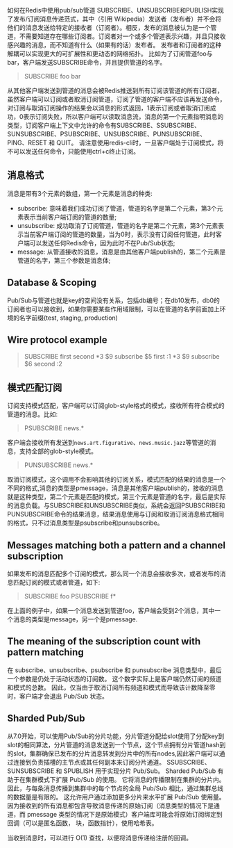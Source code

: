 如何在Redis中使用pub/sub管道
SUBSCRIBE、UNSUBSCRIBE和PUBLISH实现了发布/订阅消息传递范式，其中（引用 Wikipedia）发送者（发布者）并不会将他们的消息发送给特定的接收者（订阅者）。相反，发布的消息被认为是一个管道，不需要知道存在哪些订阅者。订阅者对一个或多个管道表示兴趣，并且只接收感兴趣的消息，而不知道有什么（如果有的话）发布者。 发布者和订阅者的这种解耦可以实现更大的可扩展性和更动态的网络拓扑。
比如为了订阅管道foo与bar，客户端发送SUBSCRIBE命令，并且提供管道的名字。
> SUBSCRIBE foo bar

从其他客户端发送到管道的消息会被Redis推送到所有订阅该管道的所有订阅者，虽然客户端可以订阅或者取消订阅管道，订阅了管道的客户端不应该再发送命令，对订阅与取消订阅操作的结果会以消息的形式返回，1表示订阅或者取消订阅成功，0表示订阅失败，所以客户端可以读取消息流，消息的第一个元素指明消息的类型，订阅客户端上下文中允许的命令有SUBSCRIBE、SSUBSCRIBE、SUNSUBSCRIBE、PSUBSCRIBE、UNSUBSCRIBE、PUNSUBSCRIBE、PING、RESET 和 QUIT。
请注意使用redis-cli时，一旦客户端处于订阅模式，将不可以发送任何命令，只能使用ctrl+c终止订阅。
## 消息格式
消息是带有3个元素的数组，第一个元素是消息的种类:
- subscribe: 意味着我们成功订阅了管道，管道的名字是第二个元素，第3个元素表示当前客户端订阅的管道的数量;
- unsubscribe: 成功取消了订阅管道，管道的名字是第二个元素，第3个元素表示当前客户端订阅的管道的数量，当为0时，表示没有订阅任何管道，此时客户端可以发送任何Redis命令，因为此时不在Pub/Sub状态;
- message: 从管道接收的消息，消息是由其他客户端publish的，第二个元素是管道的名字，第三个参数是消息体;
## Database & Scoping
Pub/Sub与管道也就是key的空间没有关系，包括db编号；在db10发布，db0的订阅者也可以接收到，如果你需要某些作用域限制，可以在管道的名字前面加上环境的名字前缀(test, staging, production)
## Wire protocol example
>SUBSCRIBE first second
*3
$9
subscribe
$5
first
:1
*3
$9
subscribe
$6
second
:2

## 模式匹配订阅
订阅支持模式匹配，客户端可以订阅glob-style格式的模式，接收所有符合模式的管道的消息。比如:
>PSUBSCRIBE news.*

客户端会接收所有发送到`news.art.figurative`、`news.music.jazz`等管道的消息，支持全部的glob-style模式。
>PUNSUBSCRIBE news.*

取消订阅模式，这个调用不会影响其他的订阅关系，模式匹配的结果的消息是一个不同的格式,消息的类型是pmessage，消息是其他客户端publish的，接收的消息就是这种类型，第二个元素是匹配的模式，第三个元素是管道的名字，最后是实际的消息负载。与SUBSCRIBE和UNSUBSCRIBE类似，系统会返回PSUBSCRIBE和 PUNSUBSCRIBE命令的结果消息，结果消息使用与订阅和取消订阅消息格式相同的格式，只不过消息类型是psubscribe和punsubscribe。
## Messages matching both a pattern and a channel subscription
如果发布的消息匹配多个订阅的模式，那么同一个消息会接收多次，或者发布的消息匹配订阅的模式或者管道，如下:
>SUBSCRIBE foo
>PSUBSCRIBE f*

在上面的例子中，如果一个消息发送到管道foo，客户端会受到2个消息，其中一个消息的类型是message，另一个是pmessage.
## The meaning of the subscription count with pattern matching
在 subscribe、unsubscribe、psubscribe 和 punsubscribe 消息类型中，最后一个参数是仍处于活动状态的订阅数。 这个数字实际上是客户端仍然订阅的频道和模式的总数。 因此，仅当由于取消订阅所有频道和模式而导致该计数降至零时，客户端才会退出 Pub/Sub 状态。
## Sharded Pub/Sub
从7.0开始，可以使用Pub/Sub的分片功能，分片管道分配给slot使用了分配key到slot的相同算法，分片管道的消息发送到一个节点，这个节点拥有分片管道hash到的slot，集群确保已发布的分片消息转发到分片中的所有nodes,因此客户端可以通过连接到负责插槽的主节点或其任何副本来订阅分片通道。 SSUBSCRIBE、SUNSUBSCRIBE 和 SPUBLISH 用于实现分片 Pub/Sub。
Sharded Pub/Sub 有助于在集群模式下扩展 Pub/Sub 的使用。 它将消息的传播限制在集群的分片内。 因此，与每条消息传播到集群中的每个节点的全局 Pub/Sub 相比，通过集群总线的数据量是有限的。 这允许用户通过添加更多分片来水平扩展 Pub/Sub 使用量。
因为接收到的所有消息都包含导致消息传递的原始订阅（消息类型的情况下是通道，而 pmessage 类型的情况下是原始模式）客户端库可能会将原始订阅绑定到回调（可以是匿名函数， 块，函数指针），使用哈希表。

当收到消息时，可以进行 O(1) 查找，以便将消息传递给注册的回调。


